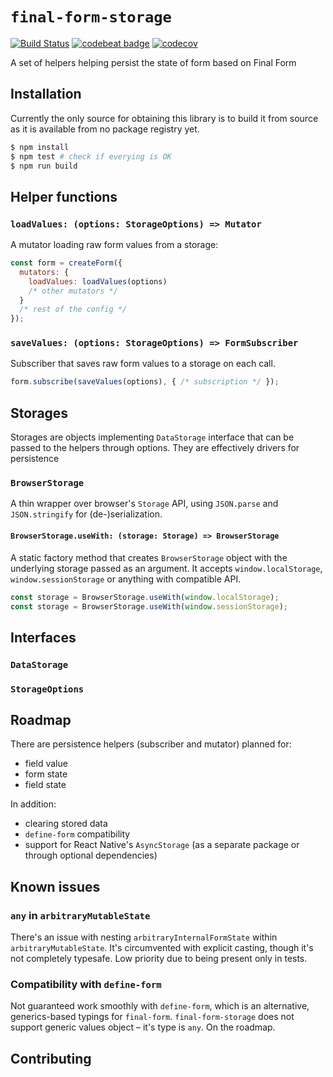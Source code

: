 # `final-form-storage`

[![Build Status](https://travis-ci.org/phoulgaux/final-form-storage.svg?branch=master)](https://travis-ci.org/phoulgaux/final-form-storage)
[![codebeat badge](https://codebeat.co/badges/6c460a92-0ba0-4e4a-a104-3c5209ee8ddc)](https://codebeat.co/projects/github-com-phoulgaux-final-form-storage-master)
[![codecov](https://codecov.io/gh/phoulgaux/final-form-storage/branch/master/graph/badge.svg)](https://codecov.io/gh/phoulgaux/final-form-storage)

A set of helpers helping persist the state of form based on Final Form

## Installation

Currently the only source for obtaining this library is to build it from source as it is available from no package registry yet.

```bash
$ npm install
$ npm test # check if everying is OK
$ npm run build
```

## Helper functions

### `loadValues: (options: StorageOptions) => Mutator`
A mutator loading raw form values from a storage:

```js
const form = createForm({
  mutators: {
    loadValues: loadValues(options)
    /* other mutators */
  }
  /* rest of the config */
});
```

### `saveValues: (options: StorageOptions) => FormSubscriber`
Subscriber that saves raw form values to a storage on each call.

```js
form.subscribe(saveValues(options), { /* subscription */ });
```

## Storages
Storages are objects implementing `DataStorage` interface that can be passed to the helpers through options. They are effectively drivers for persistence

### `BrowserStorage`
A thin wrapper over browser's `Storage` API, using `JSON.parse` and `JSON.stringify` for (de-)serialization.

#### `BrowserStorage.useWith: (storage: Storage) => BrowserStorage`
A static factory method that creates `BrowserStorage` object with the underlying storage passed as an argument. It accepts `window.localStorage`, `window.sessionStorage` or anything with compatible API.

```js
const storage = BrowserStorage.useWith(window.localStorage);
const storage = BrowserStorage.useWith(window.sessionStorage);
```

## Interfaces

### `DataStorage`

### `StorageOptions`

## Roadmap

There are persistence helpers (subscriber and mutator) planned for:

* field value
* form state
* field state

In addition:

* clearing stored data
* `define-form` compatibility
* support for React Native's `AsyncStorage` (as a separate package or through optional dependencies)

## Known issues

### `any` in `arbitraryMutableState`
There's an issue with nesting `arbitraryInternalFormState` within `arbitraryMutableState`. It's circumvented with explicit casting, though it's not completely typesafe. Low priority due to being present only in tests.

### Compatibility with `define-form`
Not guaranteed work smoothly with `define-form`, which is an alternative, generics-based typings for `final-form`. `final-form-storage` does not support generic values object – it's type is `any`. On the roadmap.

## Contributing
